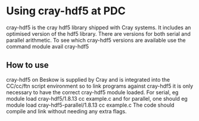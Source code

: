 
# Using cray-hdf5 at PDC
cray-hdf5 is the cray hdf5 library shipped with Cray systems. It includes an
optimised version of the hdf5 library. There are versions for both serial and
parallel arithmetic.
To see which cray-hdf5 versions are available use the command
module avail cray-hdf5


## How to use

cray-hdf5 on Beskow is supplied by Cray and is integrated into the
CC/cc/ftn script environment so to link programs against cray-hdf5 it is
only necessary to have the correct cray-hdf5 module loaded. For serial, eg
module load cray-hdf5/1.8.13
cc example.c
and for parallel, one should eg
module load cray-hdf5-parallel/1.8.13
cc example.c
The code should compile and link without needing any extra flags.
